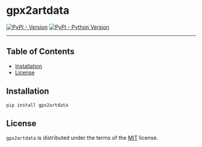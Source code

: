 # gpx2artdata

[![PyPI - Version](https://img.shields.io/pypi/v/gpx2artdata.svg)](https://pypi.org/project/gpx2artdata)
[![PyPI - Python Version](https://img.shields.io/pypi/pyversions/gpx2artdata.svg)](https://pypi.org/project/gpx2artdata)

-----

## Table of Contents

- [Installation](#installation)
- [License](#license)

## Installation

```console
pip install gpx2artdata
```

## License

`gpx2artdata` is distributed under the terms of the [MIT](https://spdx.org/licenses/MIT.html) license.
